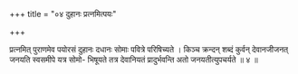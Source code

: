 +++
title = "०४ दुहानः प्रत्नमित्पयः"

+++

प्रत्नमित् पुराणमेव पयोरसं दुहानः दधानः सोमाः पवित्रे परिषिच्यते । किञ्च क्रन्दन् शब्दं कुर्वन् देवानजीजनत् जनयति स्वसमीपे यत्र सोमो- भिषूयते तत्र देवानियतं प्रादुर्भवन्ति अतो जनयतीत्युपचर्यते ॥ ४ ॥